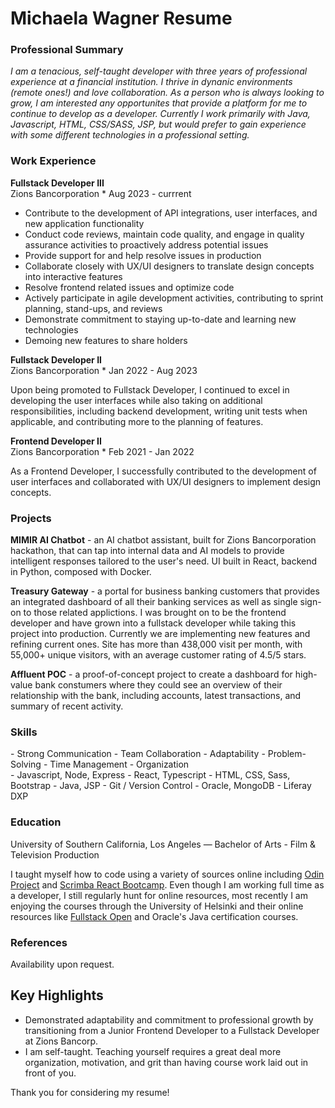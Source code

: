 # Michaela Wagner Resume 

### Professional Summary
*I am a tenacious, self-taught developer with three years of professional experience at a financial institution. I thrive in dynanic environments (remote ones!) and love collaboration. As a person who is always looking to grow, I am interested any opportunites that provide a platform for me to continue to develop as a developer. Currently I work primarily with Java, Javascript, HTML, CSS/SASS, JSP, but would prefer to gain experience with some different technologies in a professional setting.*

### Work Experience

__Fullstack Developer III__ 
<br>Zions Bancorporation * Aug 2023 - currrent

- Contribute to the development of API integrations, user interfaces, and new application functionality
- Conduct code reviews, maintain code quality, and engage in quality assurance activities to proactively address potential issues
- Provide support for and help resolve issues in production
- Collaborate closely with UX/UI designers to translate design concepts into interactive features
- Resolve frontend related issues and optimize code
- Actively participate in agile development activities, contributing to sprint planning, stand-ups, and reviews
- Demonstrate commitment to staying up-to-date and learning new technologies
- Demoing new features to share holders

__Fullstack Developer II__ 
<br>Zions Bancorporation * Jan 2022 - Aug 2023

Upon being promoted to Fullstack Developer, I continued to excel in developing the user interfaces while also taking on additional responsibilities, including backend development, writing unit tests when applicable, and contributing more to the planning of features. 

__Frontend Developer II__ 
<br>Zions Bancorporation * Feb 2021 - Jan 2022

As a Frontend Developer, I successfully contributed to the development of user interfaces and collaborated with UX/UI designers to implement design concepts.

### Projects

__MIMIR AI Chatbot__ - an AI chatbot assistant, built for Zions Bancorporation hackathon, that can tap into internal data and AI models to provide intelligent responses tailored to the user's need. UI built in React, backend in Python, composed with Docker. 

__Treasury Gateway__ - a portal for business banking customers that provides an integrated dashboard of all their banking services as well as single sign-on to those related applictions. I was brought on to be the frontend developer and have grown into a fullstack developer while taking this project into production. Currently we are implementing new features and refining current ones. Site has more than 438,000 visit per month, with 55,000+ unique visitors, with an average customer rating of 4.5/5 stars.

__Affluent POC__ - a proof-of-concept project to create a dashboard for high-value bank constumers where they could see an overview of their relationship with the bank, including accounts, latest transactions, and summary of recent activity. 

### Skills

<div style="dislay: flex; flex-direction: row;">
  <div style="flex: 1; margin-right: 10px;">  
    - Strong Communication
    - Team Collaboration
    - Adaptability
    - Problem-Solving
    - Time Management
    - Organization
  </div>
  <div style="flex: 1">
    - Javascript, Node, Express
    - React, Typescript
    - HTML, CSS, Sass, Bootstrap
    - Java, JSP
    - Git / Version Control
    - Oracle, MongoDB
    - Liferay DXP
  </div>
</div>

### Education
University of Southern California, Los Angeles — Bachelor of Arts - Film & Television Production

I taught myself how to code using a variety of sources online including [Odin Project](https://www.theodinproject.com/) and [Scrimba React Bootcamp](https://scrimba.com/learn/react). Even though I am working full time as a developer, I still regularly hunt for online resources, most recently I am enjoying the courses through the University of Helsinki and their online resources like [Fullstack Open](https://fullstackopen.com/en/about/) and Oracle's Java certification courses.

### References

Availability upon request.

## Key Highlights

- Demonstrated adaptability and commitment to professional growth by transitioning from a Junior Frontend Developer to a Fullstack Developer at Zions Bancorp.
- I am self-taught. Teaching yourself requires a great deal more organization, motivation, and grit than having course work laid out in front of you. 


Thank you for considering my resume!



